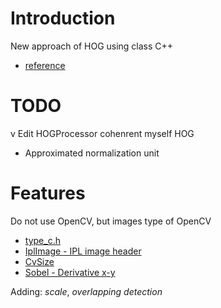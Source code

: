 <!---
/*******************************************************************************
// Project name   :
// File name      : TODO.md
// Created date   : Thu 17 Aug 2017 02:11:21 PM ICT
// Author         : Huy-Hung Ho
// Last modified  : Thu 17 Aug 2017 02:17:53 PM ICT
// Desc           :
*******************************************************************************/
-->
# Introduction

New approach of HOG using class C++
- [reference](https://github.com/quangduytran/Human-Detection)



# TODO

v Edit HOGProcessor cohenrent myself HOG

- Approximated normalization unit


# Features

Do not use OpenCV, but images type of OpenCV
- [type_c.h](http://docs.opencv.org/trunk/d0/dc2/core_2include_2opencv2_2core_2types__c_8h.html)
- [IplImage - IPL image header](http://docs.opencv.org/2.4/modules/core/doc/old_basic_structures.html)
- [CvSize](http://docs.opencv.org/2.4/modules/core/doc/old_basic_structures.html#IplImage)
- [Sobel - Derivative x-y](http://docs.opencv.org/2.4/modules/imgproc/doc/filtering.html?highlight=sobel)

Adding: _scale_, _overlapping detection_


